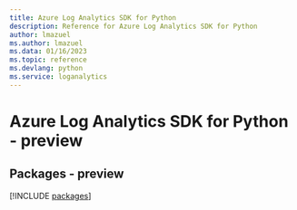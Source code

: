 ```yaml
---
title: Azure Log Analytics SDK for Python
description: Reference for Azure Log Analytics SDK for Python
author: lmazuel
ms.author: lmazuel
ms.data: 01/16/2023
ms.topic: reference
ms.devlang: python
ms.service: loganalytics
---
```

# Azure Log Analytics SDK for Python - preview
## Packages - preview
[!INCLUDE [packages](log-analytics-index.md)]